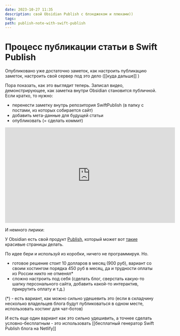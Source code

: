 ```yaml
---
date: 2023-10-27 11:35
description: свой Obsidian Publish с блэкджеком и плюхами))
tags: 
path: publish-note-with-swift-publish
---
```

# Процесс публикации статьи в Swift Publish

Опубликовано уже достаточно заметок, как настроить публикацию заметок, настроить свой сервер под это дело ([[куда дальше]] )

Пора показать, как это выглядит теперь. Записал видео, демонстрирующее, как заметка внутри Obsidian становится публичной. 
Если кратко, то нужно:

- перенести заметку внутрь репозитория SwiftPublish (в папку с постами, из которых собирается сайт)
- добавить мета-данные для будущей статьи
- опубликовать (= сделать коммит)



<iframe width="560" height="315" src="https://www.youtube.com/embed/-2CRotWdV34?si=PV25KiRcyT0bIEzq" title="YouTube video player" frameborder="0" allow="accelerometer; autoplay; clipboard-write; encrypted-media; gyroscope; picture-in-picture; web-share" allowfullscreen></iframe>

И немного лирики:

У Obsidian есть свой продукт [Publish](https://obsidian.md/publish), который может вот [такие](https://publish.obsidian.md/help-ru/Начните+здесь) красивые страницы делать.

По идее бери и используй из коробки, ничего не программируя. Но.

- готовое решение стоит 10 долларов в месяц (900 руб), вариант со своим хостингом порядка 450 руб в месяц, да и трудности оплаты из России никто не отменял*
- сложно настроить под себя (сделать блог, сверстать какую-то шапку персонального сайта, добавить какой-то интерактив, прикрутить оплату и т.д.)

(*) - есть вариант, как можно сильно удешевить это (если в складчину несколько владельцев блога будут публиковаться в одном месте, использовать хостинг для чат-ботов)

И есть еще один вариант как это сильно удешивить, а точнее сделать условно-бесплатным - это использовать [[бесплатный генератор Swift Publish блога на Netlify]]
